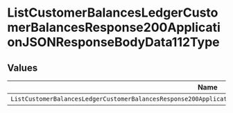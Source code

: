 # ListCustomerBalancesLedgerCustomerBalancesResponse200ApplicationJSONResponseBodyData112Type


## Values

| Name                                                                                                              | Value                                                                                                             |
| ----------------------------------------------------------------------------------------------------------------- | ----------------------------------------------------------------------------------------------------------------- |
| `ListCustomerBalancesLedgerCustomerBalancesResponse200ApplicationJSONResponseBodyData112TypePostpaidCommitManual` | POSTPAID_COMMIT_MANUAL                                                                                            |